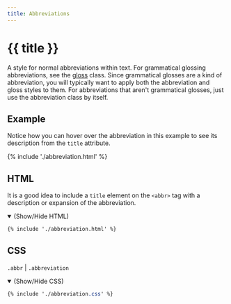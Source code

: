 ```yaml
---
title: Abbreviations
---
```


# {{ title }}

A style for normal abbreviations within text. For grammatical glossing abbreviations, see the [gloss](/components/gloss/) class. Since grammatical glosses are a kind of abbreviation, you will typically want to apply both the abbreviation and gloss styles to them. For abbreviations that aren't grammatical glosses, just use the abbreviation class by itself.

## Example

Notice how you can hover over the abbreviation in this example to see its description from the `title` attribute.

<div class=ling-doc>
{% include './abbreviation.html' %}
</div>

## HTML

It is a good idea to include a `title` element on the `<abbr>` tag with a description or expansion of the abbreviation.

<details open>

  <summary>(Show/Hide HTML)</summary>

<!-- NB: First line gets indented if you indent code blocks. -->
```html
{% include './abbreviation.html' %}
```

</details>

## CSS

`.abbr` | `.abbreviation`

<details open>

  <summary>(Show/Hide CSS)</summary>

<!-- NB: First line gets indented if you indent code blocks. -->
```css
{% include './abbreviation.css' %}
```

</details>
